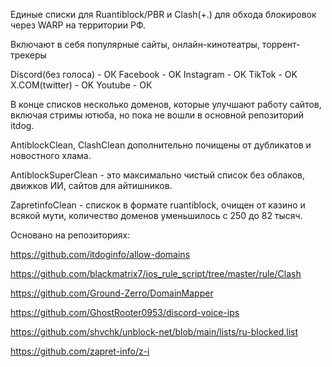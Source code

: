 Единые списки для Ruantiblock/PBR и Clash(+.) для обхода блокировок через WARP на территории РФ.

Включают в себя популярные сайты, онлайн-кинотеатры, торрент-трекеры

Discord(без голоса) - ОК
Facebook - OK
Instagram - ОК
TikTok - OK
X.COM(twitter) - OK
Youtube - ОК

В конце списков несколько доменов, которые улучшают работу сайтов, включая стримы ютюба, но пока не вошли в основной репозиторий itdog.

AntiblockClean, ClashClean дополнительно почищены от дубликатов и новостного хлама.

AntiblockSuperClean - это максимально чистый список без облаков, движков ИИ, сайтов для айтишников. 

ZapretinfoClean - спискок в формате ruantiblock, очищен от казино и всякой мути, количество доменов уменьшилось с 250 до 82 тысяч.

Основано на репозиториях:

https://github.com/itdoginfo/allow-domains

https://github.com/blackmatrix7/ios_rule_script/tree/master/rule/Clash

https://github.com/Ground-Zerro/DomainMapper

https://github.com/GhostRooter0953/discord-voice-ips

https://github.com/shvchk/unblock-net/blob/main/lists/ru-blocked.list

https://github.com/zapret-info/z-i
